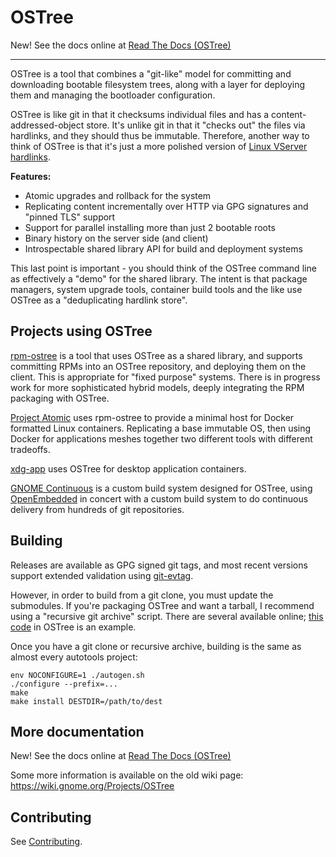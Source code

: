 OSTree
======

New! See the docs online at [Read The Docs (OSTree)](https://ostree.readthedocs.org/en/latest/ )

-----

OSTree is a tool that combines a "git-like" model for committing and
downloading bootable filesystem trees, along with a layer for
deploying them and managing the bootloader configuration.

OSTree is like git in that it checksums individual files and has a
content-addressed-object store.  It's unlike git in that it "checks
out" the files via hardlinks, and they should thus be immutable.
Therefore, another way to think of OSTree is that it's just a more
polished version of
[Linux VServer hardlinks](http://linux-vserver.org/index.php?title=util-vserver:Vhashify&oldid=2285).

**Features:**

 - Atomic upgrades and rollback for the system
 - Replicating content incrementally over HTTP via GPG signatures and "pinned TLS" support
 - Support for parallel installing more than just 2 bootable roots
 - Binary history on the server side (and client)
 - Introspectable shared library API for build and deployment systems

This last point is important - you should think of the OSTree command
line as effectively a "demo" for the shared library.  The intent is that
package managers, system upgrade tools, container build tools and the like
use OSTree as a "deduplicating hardlink store".

Projects using OSTree
---------------------

[rpm-ostree](https://github.com/projectatomic/rpm-ostree) is a tool
that uses OSTree as a shared library, and supports committing RPMs
into an OSTree repository, and deploying them on the client.  This is
appropriate for "fixed purpose" systems.  There is in progress work
for more sophisticated hybrid models, deeply integrating the RPM
packaging with OSTree.

[Project Atomic](http://www.projectatomic.io/) uses rpm-ostree to
provide a minimal host for Docker formatted Linux containers.
Replicating a base immutable OS, then using Docker for applications
meshes together two different tools with different tradeoffs.

[xdg-app](https://github.com/alexlarsson/xdg-app) uses OSTree 
for desktop application containers.

[GNOME Continuous](https://wiki.gnome.org/Projects/GnomeContinuous) is
a custom build system designed for OSTree, using
[OpenEmbedded](http://www.openembedded.org/wiki/Main_Page) in concert
with a custom build system to do continuous delivery from hundreds of
git repositories.

Building
--------

Releases are available as GPG signed git tags, and most recent
versions support extended validation using
[git-evtag](https://github.com/cgwalters/git-evtag).

However, in order to build from a git clone, you must update the
submodules.  If you're packaging OSTree and want a tarball, I
recommend using a "recursive git archive" script.  There are several
available online;
[this code](https://git.gnome.org/browse/ostree/tree/packaging/Makefile.dist-packaging#n11)
in OSTree is an example.

Once you have a git clone or recursive archive, building is the
same as almost every autotools project:

```
env NOCONFIGURE=1 ./autogen.sh
./configure --prefix=...
make
make install DESTDIR=/path/to/dest
```

More documentation
------------------

New! See the docs online at [Read The Docs (OSTree)](https://ostree.readthedocs.org/en/latest/ )

Some more information is available on the old wiki page:
https://wiki.gnome.org/Projects/OSTree

Contributing
------------

See [Contributing](CONTRIBUTING.md).
